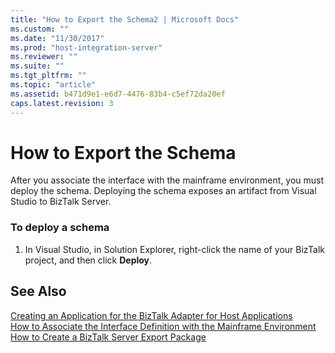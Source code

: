 ```yaml
---
title: "How to Export the Schema2 | Microsoft Docs"
ms.custom: ""
ms.date: "11/30/2017"
ms.prod: "host-integration-server"
ms.reviewer: ""
ms.suite: ""
ms.tgt_pltfrm: ""
ms.topic: "article"
ms.assetid: b471d9e1-e6d7-4476-83b4-c5ef72da20ef
caps.latest.revision: 3
---
```

# How to Export the Schema
After you associate the interface with the mainframe environment, you must deploy the schema. Deploying the schema exposes an artifact from Visual Studio to BizTalk Server.  
  
### To deploy a schema  
  
1.  In Visual Studio, in Solution Explorer, right-click the name of your BizTalk project, and then click **Deploy**.  
  
## See Also  
 [Creating an Application for the BizTalk Adapter for Host Applications](../core/creating-an-application-for-the-biztalk-adapter-for-host-applications1.md)   
 [How to Associate the Interface Definition with the Mainframe Environment](../core/how-to-associate-the-interface-definition-with-the-mainframe-environment1.md)   
 [How to Create a BizTalk Server Export Package](../core/how-to-create-a-biztalk-server-export-package2.md)